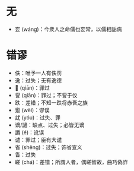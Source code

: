 # 无
* 妄 (wáng)：今衆人之命儒也妄常，以儒相詬病
# 错谬
* 佚：唯予一人有佚罚
* 逸：过失；无有逸德
* 𠎝 (qiān)：罪过
* 諐 (qiān)：罪过；不諐于仪
* 跌：差错；不知一跌将赤吾之族
* 躗 (wèi)：谬误
* 訧 (yóu)：过失、罪
* 谪/讁：缺点、过失；必皆无谪
* 譌 (é)：讹误
* 谴：罪过；臣有大谴
* 省 (shěng)：过失；饰省宣义
* 眚：过失
* 䁟 (chá)：差错；所謂人者，偶䁟智故，曲巧偽詐

